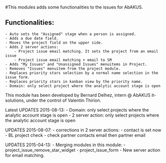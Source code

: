 #This modules adds some functionalities to the issues for AbAKUS. 

Functionalities:
---
    - Auto sets the "Assigned" stage when a person is assigned.
    - Adds a due date field.
    - Moves the project field on the upper side.
    - Adds 2 server actions: 
        - Project issue email matching. It sets the project from an email issue
        - Project issue email matching + email to SM
    - Adds "My Issues" and "Unassigned Issues" menuitems in Project.
    - Removes "Issues" menuitem from the project module.
    - Replaces priority stars selection by a normal name selection in the issue form.
    - Replaces priority stars in kanban view by the priority name.
    - Domain: only select project where the analytic account stage is open

This module has been developed by Bernard Delhez, intern @ AbAKUS it-solutions, under the control of Valentin Thirion.

Latest UPDATES 2015-08-13:
    - Domain: only select projects where the analytic account stage is open
    - 2 server action: only select projects where the analytic account stage is open
    
UPDATES 2015-08-07:
    - corrections in 2 server actions:
        - contact is set now
        - BL project check
        - check partner contacts email then partner email

UPDATES 2015-04-13:
    - Merging modules in this module: 
        - project_issue_remove_star_widget
        - project_issue_form
    - New server action for email matching.